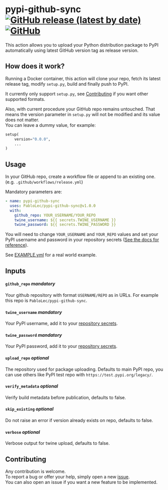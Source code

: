 # pypi-github-sync [![GitHub release (latest by date)](https://img.shields.io/github/v/release/pablolec/pypi-github-sync)](https://github.com/PabloLec/pypi-github-sync/releases/) [![GitHub](https://img.shields.io/github/license/pablolec/pypi-github-sync)](https://github.com/PabloLec/pypi-github-sync/blob/main/LICENCE) 

This action allows you to upload your Python distribution package to PyPI automatically using latest GitHub version tag as release version.

## How does it work?

Running a Docker container, this action will clone your repo, fetch its latest release tag, modify `setup.py`, build and finally push to PyPI.

It currently only support `setup.py`, see [Contributing](#Contributing) if you want other supported formats.

Also, with current procedure your GitHub repo remains untouched. That means the version parameter in `setup.py` will not be modified and its value does not matter.  
You can leave a dummy value, for example:
``` Python
setup(
    version="0.0.0",
    ...
)
```


## Usage

In your GitHub repo, create a workflow file or append to an existing one. (e.g. `.github/workflows/release.yml`)

Mandatory parameters are:
``` yaml
- name: pypi-github-sync
  uses: PabloLec/pypi-github-sync@v1.0.0
  with:
    github_repo: YOUR_USERNAME/YOUR_REPO
    twine_username: ${{ secrets.TWINE_USERNAME }}
    twine_password: ${{ secrets.TWINE_PASSWORD }}
```

You will need to change `YOUR_USERNAME` and `YOUR_REPO` values and set your PyPI username and password in your repository secrets ([See the docs for reference](https://docs.github.com/en/actions/reference/encrypted-secrets#creating-encrypted-secrets-for-a-repository)).

See [EXAMPLE.yml](EXAMPLE.yml) for a real world example.

## Inputs

#### `github_repo` *mandatory*

Your github repository with format `USERNAME/REPO` as in URLs. For example this repo is `PabloLec/pypi-github-sync`.

#### `twine_username` *mandatory*

Your PyPI username, add it to your [repository secrets](https://docs.github.com/en/actions/reference/encrypted-secrets#creating-encrypted-secrets-for-a-repository).

#### `twine_password` *mandatory*

Your PyPI password, add it to your [repository secrets](https://docs.github.com/en/actions/reference/encrypted-secrets#creating-encrypted-secrets-for-a-repository).

#### `upload_repo` *optional*

The repository used for package uploading. Defaults to main PyPI repo, you can use others like PyPI test repo with `https://test.pypi.org/legacy/`.

#### `verify_metadata` *optional*

Verify build metadata before publication, defaults to false.

#### `skip_existing` *optional*

Do not raise an error if version already exists on repo, defaults to false.

#### `verbose` *optional*

Verbose output for twine upload, defaults to false.

## Contributing

Any contribution is welcome.  
To report a bug or offer your help, simply open a new [issue](https://github.com/PabloLec/pypi-github-sync/issues).  
You can also open an issue if you want a new feature to be implemented.
